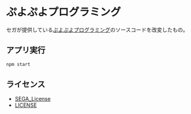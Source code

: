 # ぷよぷよプログラミング

セガが提供している[ぷよぷよプログラミング](https://puyo.sega.jp/program_2020/)のソースコードを改変したもの。

## アプリ実行

```sh
npm start
```

## ライセンス

-   [SEGA_License](/www/SEGA_License.txt)
-   [LICENSE](/LICENSE)
